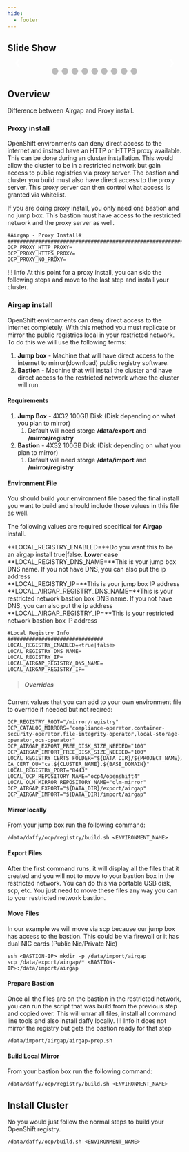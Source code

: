```yaml
---
hide:
  - footer
---
```

<!-- CSS FOR SLIDESHOW -->
## Slide Show
<style>
* {box-sizing:border-box}

/* Slideshow container */
.slideshow-container {
  max-width: 1000px;
  position: relative;
  margin: auto;
}

/* Hide the images by default */
.mySlides {
  display: none;
}

/* Next & previous buttons */
.prev, .next {
  cursor: pointer;
  position: absolute;
  top: 50%;
  width: auto;
  margin-top: -22px;
  padding: 16px;
  color: white;
  font-weight: bold;
  font-size: 18px;
  transition: 0.6s ease;
  border-radius: 0 3px 3px 0;
  user-select: none;
}

/* Position the "next button" to the right */
.next {
  right: 0;
  border-radius: 3px 0 0 3px;
}

/* On hover, add a black background color with a little bit see-through */
.prev:hover, .next:hover {
  background-color: rgba(0,0,0,0.8);
}

/* Caption text */
.text {
  color: #f2f2f2;
  font-size: 15px;
  padding: 8px 12px;
  position: absolute;
  bottom: 8px;
  width: 100%;
  text-align: center;
}

/* Number text (1/3 etc) */
.numbertext {
  color: #f2f2f2;
  font-size: 12px;
  padding: 8px 12px;
  position: absolute;
  top: 0;
}

/* The dots/bullets/indicators */
.dot {
  cursor: pointer;
  height: 15px;
  width: 15px;
  margin: 0 2px;
  background-color: #bbb;
  border-radius: 50%;
  display: inline-block;
  transition: background-color 0.6s ease;
}

.active, .dot:hover {
  background-color: #717171;
}

/* Fading animation */
.fade {
  animation-name: fade;
  animation-duration: 1.5s;
}

@keyframes fade {
  from {opacity: .4}
  to {opacity: 1}
}
</style>

<div class="slideshow-container">

  <!-- Full-width images with number and caption text -->
  <div class="mySlides fade">
    <div class="numbertext">1 / 3</div>
    <img src="../Restricted-Network-ppt/Picture1.png" style="width:100%">
    <div class="text">Intro</div>
  </div>

  <div class="mySlides fade">
    <div class="numbertext">1 / 3</div>
    <img src="../Restricted-Network-ppt/Picture2.png" style="width:100%">
    <div class="text">Caption Text</div>
  </div>

  <div class="mySlides fade">
    <div class="numbertext">1 / 3</div>
    <img src="../Restricted-Network-ppt/Picture3.png" style="width:100%">
    <div class="text">Caption Text</div>
  </div>

  <div class="mySlides fade">
    <div class="numbertext">1 / 3</div>
    <img src="../Restricted-Network-ppt/Picture4.png" style="width:100%">
    <div class="text">Caption Text</div>
  </div>

  <div class="mySlides fade">
    <div class="numbertext">1 / 3</div>
    <img src="../Restricted-Network-ppt/Picture5.png" style="width:100%">
    <div class="text">Caption Text</div>
  </div>

  <div class="mySlides fade">
    <div class="numbertext">1 / 3</div>
    <img src="../Restricted-Network-ppt/Picture6.png" style="width:100%">
    <div class="text">Caption Text</div>
  </div>

  <div class="mySlides fade">
    <div class="numbertext">1 / 3</div>
    <img src="../Restricted-Network-ppt/Picture7.png" style="width:100%">
    <div class="text">Caption Text</div>
  </div>

  <div class="mySlides fade">
    <div class="numbertext">1 / 3</div>
    <img src="../Restricted-Network-ppt/Picture8.png" style="width:100%">
    <div class="text">Caption Text</div>
  </div>

  <div class="mySlides fade">
    <div class="numbertext">1 / 3</div>
    <img src="../Restricted-Network-ppt/Picture9.png" style="width:100%">
    <div class="text">Caption Text</div>
  </div>

  <!-- Next and previous buttons -->
  <a class="prev" onclick="plusSlides(-1)">&#10094;</a>
  <a class="next" onclick="plusSlides(1)">&#10095;</a>
</div>
<br>


<!-- The dots/circles -->
<div style="text-align:center">
  <span class="dot" onclick="currentSlide(1)"></span>
  <span class="dot" onclick="currentSlide(2)"></span>
  <span class="dot" onclick="currentSlide(3)"></span>
  <span class="dot" onclick="currentSlide(4)"></span>
  <span class="dot" onclick="currentSlide(5)"></span>
  <span class="dot" onclick="currentSlide(6)"></span>
  <span class="dot" onclick="currentSlide(7)"></span>
  <span class="dot" onclick="currentSlide(8)"></span>
  <span class="dot" onclick="currentSlide(9)"></span>
</div>
<!-- JS FOR SLIDESHOW-->
<script>
let slideIndex = 1;
showSlides(slideIndex);

// Next/previous controls
function plusSlides(n) {
  showSlides(slideIndex += n);
}

// Thumbnail image controls
function currentSlide(n) {
  showSlides(slideIndex = n);
}

function showSlides(n) {
  let i;
  let slides = document.getElementsByClassName("mySlides");
  let dots = document.getElementsByClassName("dot");
  if (n > slides.length) {slideIndex = 1}
  if (n < 1) {slideIndex = slides.length}
  for (i = 0; i < slides.length; i++) {
    slides[i].style.display = "none";
  }
  for (i = 0; i < dots.length; i++) {
    dots[i].className = dots[i].className.replace(" active", "");
  }
  slides[slideIndex-1].style.display = "block";
  dots[slideIndex-1].className += " active";
}

</script>
<!-- END OF JS-->


## Overview
Difference between Airgap and Proxy install.
### Proxy install
OpenShift environments can deny direct access to the internet and instead have an HTTP or HTTPS proxy available. This can be done during an cluster installation. This would allow the cluster to be in a restricted network but gain access to public registries via proxy server.  The bastion and cluster you build must also have direct access to the proxy server. This proxy server can then control what access is granted via whitelist.

If you are doing proxy install, you only need one bastion and no jump box.  This bastion must have access to the restricted network and the proxy server as well.


```
#Airgap - Proxy Install#
######################################################################################
OCP_PROXY_HTTP_PROXY=
OCP_PROXY_HTTPS_PROXY=
OCP_PROXY_NO_PROXY=
```

!!! Info
      At this point for a proxy install, you can skip the following steps and move to the last step and install your cluster.


### Airgap install
OpenShift environments can deny direct access to the internet completely. With this method you must replicate or mirror the public registries local in your restricted network.  
To do this we will use the following terms:

1. **Jump box** - Machine that will have direct access to the internet to mirror(download) public registry software.
2. **Bastion**  - Machine that will install the cluster and have direct access to the restricted network where the cluster will run.

#### Requirements
1. **Jump Box**  - 4X32 100GB Disk (Disk depending on what you plan to mirror)
    1.  Default will need storge **/data/export** and **/mirror/registry**
2. **Bastion**   - 4X32 100GB Disk (Disk depending on what you plan to mirror)
    1.  Default will need storge **/data/import** and **/mirror/registry**



#### Environment File
You should build your environment file based the final install you want to  build and should include those values in this file as well.  

The following values are required specifical for **Airgap** install.

**LOCAL_REGISTRY_ENABLED=**Do you want this to be an airgap install true|false.  **Lower case**   
**LOCAL_REGISTRY_DNS_NAME=**This is your jump box DNS name. If you not have DNS, you can also put the ip address   
**LOCAL_REGISTRY_IP=**This is your jump box IP address    
**LOCAL_AIRGAP_REGISTRY_DNS_NAME=**This is your restricted network bastion box DNS name. If you not have DNS, you can also put the ip    address    
**LOCAL_AIRGAP_REGISTRY_IP=**This is your restricted network bastion box IP address   

```
#Local Registry Info
###############################
LOCAL_REGISTRY_ENABLED=<true|false>
LOCAL_REGISTRY_DNS_NAME=
LOCAL_REGISTRY_IP=
LOCAL_AIRGAP_REGISTRY_DNS_NAME=
LOCAL_AIRGAP_REGISTRY_IP=
```
>##### Overrides
Current values that you can add to your own environment file to override if needed but not reqired:
```
OCP_REGISTRY_ROOT="/mirror/registry"
OCP_CATALOG_MIRRORS="compliance-operator,container-security-operator,file-integrity-operator,local-storage-operator,ocs-operator"
OCP_AIRGAP_EXPORT_FREE_DISK_SIZE_NEEDED="100"
OCP_AIRGAP_IMPORT_FREE_DISK_SIZE_NEEDED="100"
LOCAL_REGISTRY_CERTS_FOLDER="${DATA_DIR}/${PROJECT_NAME}/certs"
CA_CERT_OU="ca.${CLUSTER_NAME}.${BASE_DOMAIN}"
LOCAL_REGISTRY_PORT="8443"
LOCAL_OCP_REPOSITORY_NAME="ocp4/openshift4"
LOCAL_OLM_MIRROR_REPOSITORY_NAME="olm-mirror"
OCP_AIRGAP_EXPORT="${DATA_DIR}/export/airgap"
OCP_AIRGAP_IMPORT="${DATA_DIR}/import/airgap"
```

#### Mirror locally

From your jump box run the following command:
```
/data/daffy/ocp/registry/build.sh <ENVIRONMENT_NAME>
```

#### Export Files
After the first command runs, it will display all the files that it created and you will not to move to your bastion box in the restricted network. You can do this via portable USB disk, scp, etc.  You just need to move these files any way you can to your restricted network bastion.

#### Move Files
In our example we will move via scp because our jump box has access to the bastion.  This could be via firewall or it has dual NIC cards (Public Nic/Private Nic)

```
ssh <BASTION-IP> mkdir -p /data/import/airgap
scp /data/export/airgap/* <BASTION-IP>:/data/import/airgap
```


#### Prepare Bastion
Once all the files are on the bastion in the restricted network, you can run the script that was build from the previous step and copied over.  This will unrar all files, install all command line tools and also install daffy locally.
!!! Info
    It does not mirror the registry but gets the bastion ready for that step

```
/data/import/airgap/airgap-prep.sh
```



#### Build Local Mirror
From your bastion box run the following command:
```
/data/daffy/ocp/registry/build.sh <ENVIRONMENT_NAME>
```
## Install Cluster

No you would just follow the normal steps to build your OpenShift registry.  

```
/data/daffy/ocp/build.sh <ENVIRONMENT_NAME>
```
